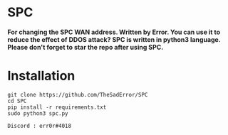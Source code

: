 # SPC
**For changing the SPC WAN address. Written by Error. You can use it to reduce the effect of DDOS attack? SPC is written in python3 language. Please don't forget to star the repo after using SPC.**

# Installation

```
git clone https://github.com/TheSadError/SPC
cd SPC
pip install -r requirements.txt
sudo python3 spc.py
```
`Discord : err0r#4018`
